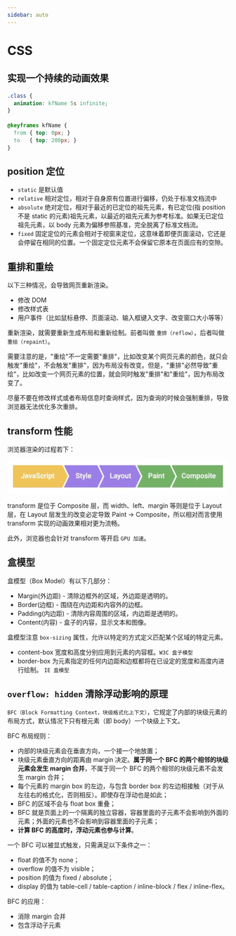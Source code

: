 ```yaml
---
sidebar: auto
---
```


# CSS

## 实现一个持续的动画效果

```css
.class {
  animation: kfName 5s infinite;
}

@keyframes kfName {
  from { top: 0px; }
  to   { top: 200px; }
}
```

## position 定位

- `static` 是默认值
- `relative` 相对定位，相对于自身原有位置进行偏移，仍处于标准文档流中
- `absolute` 绝对定位，相对于最近的已定位的祖先元素，有已定位(指 position 不是 static 的元素)祖先元素，以最近的祖先元素为参考标准。如果无已定位祖先元素，以 body 元素为偏移参照基准，完全脱离了标准文档流。
- `fixed` 固定定位的元素会相对于视窗来定位，这意味着即便页面滚动，它还是会停留在相同的位置。一个固定定位元素不会保留它原本在页面应有的空隙。

## 重排和重绘

以下三种情况，会导致网页重新渲染。

- 修改 DOM
- 修改样式表
- 用户事件（比如鼠标悬停、页面滚动、输入框键入文字、改变窗口大小等等）

重新渲染，就需要重新生成布局和重新绘制。前者叫做 `重排（reflow）`，后者叫做 `重绘（repaint）`。

需要注意的是，"重绘"不一定需要"重排"，比如改变某个网页元素的颜色，就只会触发"重绘"，不会触发"重排"，因为布局没有改变。但是，"重排"必然导致"重绘"，比如改变一个网页元素的位置，就会同时触发"重排"和"重绘"，因为布局改变了。

尽量不要在修改样式或者布局信息时查询样式，因为查询的时候会强制重排，导致浏览器无法优化多次重排。

## transform 性能

浏览器渲染的过程若下：

![browser_render](./browser_render.png)

transform 是位于 Composite 层，而 width、left、margin 等则是位于 Layout 层，在 Layout 层发生的改变必定导致 Paint -> Composite，所以相对而言使用 transform 实现的动画效果相对更为流畅。

此外，浏览器也会针对 transform 等开启 `GPU 加速`。

## 盒模型

盒模型（Box Model）有以下几部分：

- Margin(外边距) - 清除边框外的区域，外边距是透明的。
- Border(边框) - 围绕在内边距和内容外的边框。
- Padding(内边距) - 清除内容周围的区域，内边距是透明的。
- Content(内容) - 盒子的内容，显示文本和图像。

盒模型注意 `box-sizing` 属性，允许以特定的方式定义匹配某个区域的特定元素。

- content-box 宽度和高度分别应用到元素的内容框。`W3C 盒子模型`
- border-box 为元素指定的任何内边距和边框都将在已设定的宽度和高度内进行绘制。 `IE 盒模型`

## `overflow: hidden` 清除浮动影响的原理

`BFC（Block Formatting Context，块级格式化上下文）`，它规定了内部的块级元素的布局方式，默认情况下只有根元素（即 body）一个块级上下文。

BFC 布局规则：

- 内部的块级元素会在垂直方向，一个接一个地放置；
- 块级元素垂直方向的距离由 margin 决定。**属于同一个 BFC 的两个相邻的块级元素会发生 margin 合并**，不属于同一个 BFC 的两个相邻的块级元素不会发生 margin 合并；
- 每个元素的 margin box 的左边，与包含 border box 的左边相接触（对于从左往右的格式化，否则相反）。即使存在浮动也是如此；
- BFC 的区域不会与 float box 重叠；
- BFC 就是页面上的一个隔离的独立容器，容器里面的子元素不会影响到外面的元素；外面的元素也不会影响到容器里面的子元素；
- **计算 BFC 的高度时，浮动元素也参与计算**。

一个 BFC 可以被显式触发，只需满足以下条件之一：

- float 的值不为 none；
- overflow 的值不为 visible；
- position 的值为 fixed / absolute；
- display 的值为 table-cell / table-caption / inline-block / flex / inline-flex。

BFC 的应用：

- 消除 margin 合并
- 包含浮动子元素